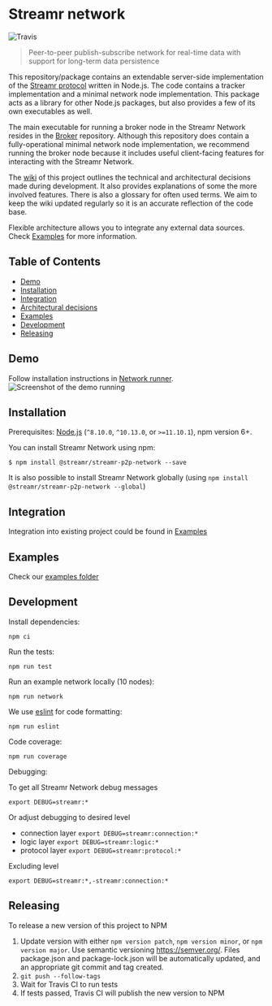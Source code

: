 # Streamr network 
 ![Travis](https://travis-ci.com/streamr-dev/network.svg?token=qNNVCnYJo1fz18VTNpPZ&branch=master)
 
> Peer-to-peer publish-subscribe network for real-time data with support for long-term data persistence

This repository/package contains an extendable server-side implementation of the 
[Streamr protocol](https://github.com/streamr-dev/streamr-client-protocol-js) written in Node.js.
The code contains a tracker implementation and a minimal network node implementation.
This package acts as a library for other Node.js packages, but also provides a few of its own executables as well.


The main executable for running a broker node in the Streamr Network resides in the
[Broker](https://github.com/streamr-dev/broker) repository. Although this repository does contain a
fully-operational minimal network node implementation, we recommend running the broker node because it includes
useful client-facing features for interacting with the Streamr Network. 

The [wiki](https://github.com/streamr-dev/network/wiki) of this project outlines the technical and architectural
decisions made during development. It also provides explanations of some the more involved features. There is also a
glossary for often used terms. We aim to keep the wiki updated regularly so it is an accurate reflection of the code
base.

Flexible architecture allows you to integrate any external data sources.
Check [Examples](#examples) for more information.


## Table of Contents
- [Demo](#demo)
- [Installation](#installation)
- [Integration](#integration)
- [Architectural decisions](https://github.com/streamr-dev/network/wiki)
- [Examples](#examples)
- [Development](#development)
- [Releasing](#releasing)

## Demo

Follow installation instructions in [Network runner](https://github.com/streamr-dev/network-runner).
![Screenshot of the demo running](https://raw.githubusercontent.com/streamr-dev/network-runner/master/streamr-network.png?token=ABWG2RMLCBIRYNCUUTOF2Z24ZLWT6)

## Installation

Prerequisites: [Node.js](https://nodejs.org/) (`^8.10.0`, `^10.13.0`, or `>=11.10.1`), npm version 6+.

You can install Streamr Network using npm:

```
$ npm install @streamr/streamr-p2p-network --save
```

It is also possible to install Streamr Network globally (using `npm install @streamr/streamr-p2p-network --global`)

## Integration

Integration into existing project could be found in [Examples](./examples)

## Examples

Check our [examples folder](./examples)

## Development

Install dependencies:

    npm ci
    
Run the tests:

    npm run test

Run an example network locally (10 nodes):

    npm run network

We use [eslint](https://github.com/eslint/eslint) for code formatting:

    npm run eslint

Code coverage:

    npm run coverage
    
Debugging:

To get all Streamr Network debug messages  

    export DEBUG=streamr:*
    
Or adjust debugging to desired level 

- connection layer `export DEBUG=streamr:connection:*`
- logic layer `export DEBUG=streamr:logic:*`
- protocol layer `export DEBUG=streamr:protocol:*`

Excluding level

    export DEBUG=streamr:*,-streamr:connection:*
    
    
## Releasing

To release a new version of this project to NPM

1. Update version with either `npm version patch`, `npm version minor`, or `npm version major`. Use semantic versioning
https://semver.org/. Files package.json and package-lock.json will be automatically updated, and an appropriate git commit and tag created. 
2. `git push --follow-tags`
3. Wait for Travis CI to run tests
4. If tests passed, Travis CI will publish the new version to NPM
